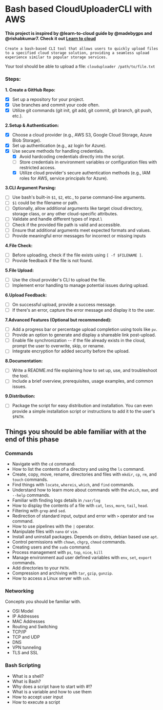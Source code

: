 # Bash based CloudUploaderCLI with AWS

#### This project is inspired by @learn-to-cloud guide by @madebygps and @rishabkumar7. Check it out [Learn to cloud](https://learntocloud.guide/phase1/#capstone-project-clouduploader-cli)

`Create a bash-based CLI tool that allows users to quickly upload files to a specified cloud storage solution, providing a seamless upload experience similar to popular storage services.`

Your tool should be able to upload a file: `clouduploader /path/to/file.txt`

### Steps:

**1. Create a GitHub Repo:**

- [X] Set up a repository for your project.
-  [x] Use branches and commit your code often.
-  [x] Utilize git commands (git init, git add, git commit, git branch, git push, etc.).

**2.Setup & Authentication:**

-  [x] Choose a cloud provider (e.g., AWS S3, Google Cloud Storage, Azure Blob Storage).
-  [x] Set up authentication (e.g., az login for Azure).
-  [x] Use secure methods for handling credentials.
   -  [x] Avoid hardcoding credentials directly into the script.
   -  [ ] Store credentials in environment variables or configuration files with restricted access.
   -  [x] Utilize cloud provider's secure authentication methods (e.g., IAM roles for AWS, service principals for Azure).

**3.CLI Argument Parsing:**

-  [ ] Use bash's built-in `$1`, `$2`, etc., to parse command-line arguments.
-  [ ] `$1` could be the filename or path.
-  [ ] Optionally, allow additional arguments like target cloud directory, storage class, or any other cloud-specific attributes.
-  [ ] Validate and handle different types of input.\\
-  [ ] Check if the provided file path is valid and accessible.
-  [ ] Ensure that additional arguments meet expected formats and values.
-  [ ] Provide meaningful error messages for incorrect or missing inputs

**4.File Check:**

-  [ ] Before uploading, check if the file exists using `[ -f $FILENAME ]`.
-  [ ] Provide feedback if the file is not found.

**5.File Upload:**

-  [ ] Use the cloud provider's CLI to upload the file.
-  [ ] Implement error handling to manage potential issues during upload.

**6.Upload Feedback:**

-  [ ] On successful upload, provide a success message.
-  [ ] If there's an error, capture the error message and display it to the user.

**7.Advanced Features (Optional but recommended):**

-  [ ] Add a progress bar or percentage upload completion using tools like `pv`.
-  [ ] Provide an option to generate and display a shareable link post-upload.
-  [ ] Enable file synchronization -- if the file already exists in the cloud, prompt the user to overwrite, skip, or rename.
-  [ ] Integrate encryption for added security before the upload.

**8.Documentation:**

-  [ ] Write a README.md file explaining how to set up, use, and troubleshoot the tool.
-  [ ] Include a brief overview, prerequisites, usage examples, and common issues.

**9.Distribution:**

-  [ ] Package the script for easy distribution and installation. You can even provide a simple installation script or instructions to add it to the user's `$PATH`.

## Things you should be able familiar with at the end of this phase[​](https://learntocloud.guide/phase1/#things-you-should-be-able-familiar-with-at-the-end-of-this-phase)

### Commands[​](https://learntocloud.guide/phase1/#commands)

-   Navigate with the `cd` command.
-   How to list the contents of a directory and using the `ls` command.
-   Create, copy, move, rename, directories and files
    with `mkdir`, `cp`, `rm`, and `touch` commands.
-   Find things with `locate`, `whereis`, `which`, and `find` commands.
-   Understand how to learn more about commands with the `which`, `man`,
    and `--help` commands.
-   Familiar with finding logs details in `/var/log`
-   How to display the contents of a file
    with `cat`, `less`, `more`, `tail`, `head`.
-   Filtering with `grep` and `sed`.
-   Redirection of standard input, output and error with `>` operator
    and `tee` command.
-   How to use pipelines with the `|` operator.
-   Manipulate files with `nano` or `vim`.
-   Install and uninstall packages. Depends on distro, debian based
    use `apt`.
-   Control permissions with `chown`, `chgrp`, `chmod` commands.
-   Creating users and the `sudo` command.
-   Process management with `ps`, `top`, `nice`, `kill`
-   Manage environment aud user defined variables
    with `env`, `set`, `export` commands.
-   Add directories to your `PATH`.
-   Compression and archiving with `tar`, `gzip`, `gunzip`.
-   How to access a Linux server with `ssh`.

### Networking[​](https://learntocloud.guide/phase1/#networking)

Concepts you should be familiar with.

-   OSI Model
-   IP Addresses
-   MAC Addresses
-   Routing and Switching
-   TCP/IP
-   TCP and UDP
-   DNS
-   VPN tunneling
-   TLS and SSL

### Bash Scripting[​](https://learntocloud.guide/phase1/#bash-scripting)

-   What is a shell?
-   What is Bash?
-   Why does a script have to start with #!?
-   What is a variable and how to use them
-   How to accept user input
-   How to execute a script